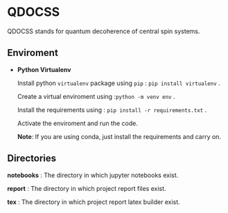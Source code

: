 # QDOCSS

QDOCSS stands for quantum decoherence of central spin systems.

## **Enviroment**

* **Python Virtualenv**

    Install python `virtualenv` package using `pip` : `pip install virtualenv` .

    Create a virtual enviroment using :`python -m venv env` .

    Install the requirements using : `pip install -r requirements.txt` .

    Activate the enviroment and run the code.

    **Note**: If you are using conda, just install the requirements and carry on.

## **Directories**

**notebooks** : The directory in which jupyter notebooks exist.

**report** : The directory in which project report files exist.

**tex** : The directory in which project report latex builder exist.
